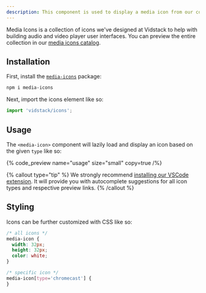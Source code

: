 ```yaml
---
description: This component is used to display a media icon from our collection.
---
```


Media Icons is a collection of icons we've designed at Vidstack to help with building audio and
video player user interfaces. You can preview the entire collection in our
[media icons catalog](/media-icons?lib=html).

## Installation

First, install the [`media-icons`](https://github.com/vidstack/media-icons) package:

```bash
npm i media-icons
```

Next, import the icons element like so:

```ts {% copy=true %}
import 'vidstack/icons';
```

## Usage

The `<media-icon>` component will lazily load and display an icon based on the given
`type` like so:

{% code_preview name="usage" size="small" copy=true /%}

{% callout type="tip" %}
We strongly recommend [installing our VSCode extension](/docs/player/getting-started/editor-setup).
It will provide you with autocomplete suggestions for all icon types and respective preview links.
{% /callout %}

## Styling

Icons can be further customized with CSS like so:

```css {% copy=true %}
/* all icons */
media-icon {
  width: 32px;
  height: 32px;
  color: white;
}

/* specific icon */
media-icon[type='chromecast'] {
}
```
